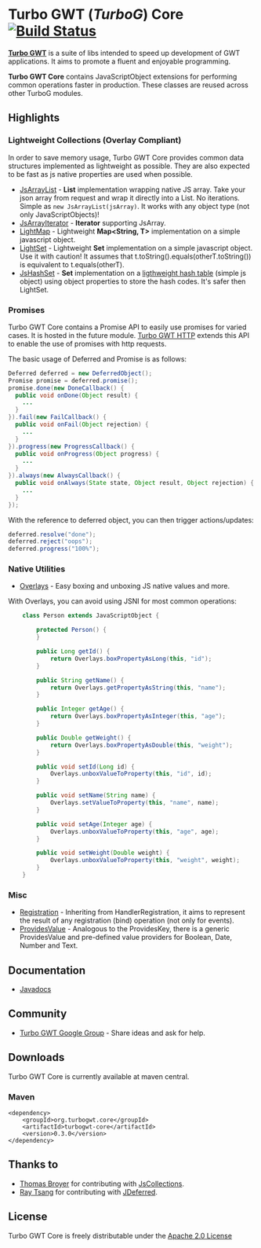Turbo GWT (*TurboG*) Core [![Build Status](https://travis-ci.org/growbit/turbogwt-core.svg?branch=master)](https://travis-ci.org/growbit/turbogwt-core)
==
[**Turbo GWT**](http://github.com/growbit/turbogwt) is a suite of libs intended to speed up development of GWT applications. It aims to promote a fluent and enjoyable programming.

**Turbo GWT Core** contains JavaScriptObject extensions for performing common operations faster in production. These classes are reused across other TurboG modules.

## Highlights

### Lightweight Collections (Overlay Compliant)
In order to save memory usage, Turbo GWT Core provides common data structures implemented as lightweight as possible. They are also expected to be fast as js native properties are used when possible.

* [JsArrayList](https://github.com/growbit/turbogwt-core/blob/master/src/main/java/org/turbogwt/core/collections/client/JsArrayList.java) - **List** implementation wrapping native JS array. Take your json array from request and wrap it directly into a List. No iterations. Simple as <code>new JsArrayList(jsArray)</code>. It works with any object type (not only JavaScriptObjects)!
* [JsArrayIterator](http://growbit.github.io/turbogwt-core/javadoc/apidocs/org/turbogwt/core/collections/client/JsArrayIterator.html) - **Iterator** supporting JsArray.
* [LightMap](http://growbit.github.io/turbogwt-core/javadoc/apidocs/org/turbogwt/core/collections/client/LightMap.html) - Lightweight **Map\<String, T\>** implementation on a simple javascript object.
* [LightSet](http://growbit.github.io/turbogwt-core/javadoc/apidocs/org/turbogwt/core/collections/client/LightSet.html) - Lightweight **Set** implementation on a simple javascript object. Use it with caution! It assumes that t.toString().equals(otherT.toString()) is equivalent to t.equals(otherT).
* [JsHashSet](http://growbit.github.io/turbogwt-core/javadoc/apidocs/org/turbogwt/core/collections/client/JsHashSet.html) - **Set** implementation on a [ligthweight hash table](http://growbit.github.io/turbogwt-core/javadoc/apidocs/org/turbogwt/core/collections/client/JsHashTable.html) (simple js object) using object properties to store the hash codes. It's safer then LightSet.

### Promises
Turbo GWT Core contains a Promise API to easily use promises for varied cases. It is hosted in the future module.
[Turbo GWT HTTP](https://github.com/growbit/turbogwt-http) extends this API to enable the use of promises with http requests. 

The basic usage of Deferred and Promise is as follows:

```java
Deferred deferred = new DeferredObject();
Promise promise = deferred.promise();
promise.done(new DoneCallback() {
  public void onDone(Object result) {
    ...
  }
}).fail(new FailCallback() {
  public void onFail(Object rejection) {
    ...
  }
}).progress(new ProgressCallback() {
  public void onProgress(Object progress) {
    ...
  }
}).always(new AlwaysCallback() {
  public void onAlways(State state, Object result, Object rejection) {
    ...
  }
});
```
With the reference to deferred object, you can then trigger actions/updates:

```java
deferred.resolve("done");
deferred.reject("oops");
deferred.progress("100%");
```

### Native Utilities
* [Overlays](http://growbit.github.io/turbogwt-core/javadoc/apidocs/org/turbogwt/core/util/client/Overlays.html) - Easy boxing and unboxing JS native values and more.
 
With Overlays, you can avoid using JSNI for most common operations:
```java
    class Person extends JavaScriptObject {

        protected Person() {
        }

        public Long getId() {
            return Overlays.boxPropertyAsLong(this, "id");
        }

        public String getName() {
            return Overlays.getPropertyAsString(this, "name");
        }

        public Integer getAge() {
            return Overlays.boxPropertyAsInteger(this, "age");
        }

        public Double getWeight() {
            return Overlays.boxPropertyAsDouble(this, "weight");
        }

        public void setId(Long id) {
            Overlays.unboxValueToProperty(this, "id", id);
        }

        public void setName(String name) {
            Overlays.setValueToProperty(this, "name", name);
        }

        public void setAge(Integer age) {
            Overlays.unboxValueToProperty(this, "age", age);
        }

        public void setWeight(Double weight) {
            Overlays.unboxValueToProperty(this, "weight", weight);
        }
    }
```

### Misc
* [Registration](http://growbit.github.io/turbogwt-core/javadoc/apidocs/org/turbogwt/core/util/shared/Registration.html) - Inheriting from HandlerRegistration, it aims to represent the result of any registration (bind) operation (not only for events).
* [ProvidesValue](http://growbit.github.io/turbogwt-core/javadoc/apidocs/org/turbogwt/core/util/shared/ProvidesValue.html) - Analogous to the ProvidesKey, there is a generic ProvidesValue and pre-defined value providers for Boolean, Date, Number and Text.

## Documentation
* [Javadocs](http://growbit.github.io/turbogwt-core/javadoc/apidocs/index.html)

## Community
* [Turbo GWT Google Group](http://groups.google.com/d/forum/turbogwt) - Share ideas and ask for help.

## Downloads
Turbo GWT Core is currently available at maven central.

### Maven
```
<dependency>
    <groupId>org.turbogwt.core</groupId>
    <artifactId>turbogwt-core</artifactId>
    <version>0.3.0</version>
</dependency>
```

## Thanks to
* [Thomas Broyer](https://plus.google.com/u/0/+ThomasBroyer) for contributing with [JsCollections](http://code.google.com/p/gwt-in-the-air/source/browse/#svn%2Ftrunk%2Fsrc%2Fnet%2Fltgt%2Fgwt%2Fjscollections%2Fclient%253Fstate%253Dclosed).
* [Ray Tsang](https://www.flickr.com/photos/saturnism/) for contributing with [JDeferred](https://github.com/jdeferred/jdeferred).

## License
Turbo GWT Core is freely distributable under the [Apache 2.0 License](http://www.apache.org/licenses/LICENSE-2.0.html)
